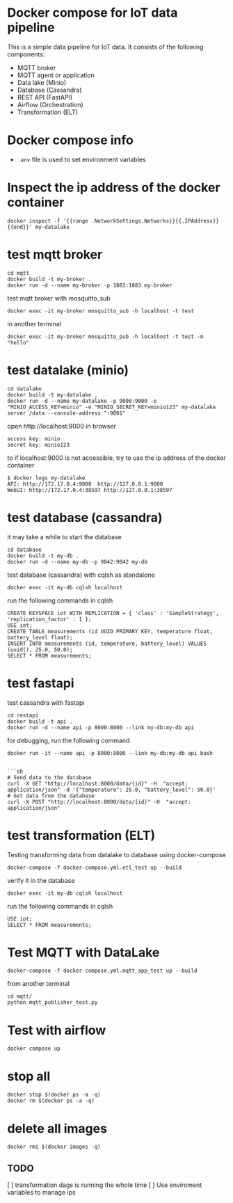 # Docker compose for IoT data pipeline

This is a simple data pipeline for IoT data. It consists of the following components:
- MQTT broker
- MQTT agent or application
- Data lake (Minio)
- Database (Cassandra)
- REST API (FastAPI)
- Airflow (Orchestration)
- Transformation (ELT)

# Docker compose info
- `.env` file is used to set environment variables
# Inspect the ip address of the docker container

```
docker inspect -f '{{range .NetworkSettings.Networks}}{{.IPAddress}}{{end}}' my-datalake
```

# test mqtt broker

```
cd mqtt
docker build -t my-broker .
docker run -d --name my-broker -p 1883:1883 my-broker
```

test mqtt broker with mosquitto_sub

```
docker exec -it my-broker mosquitto_sub -h localhost -t test
```
in another terminal

```
docker exec -it my-broker mosquitto_pub -h localhost -t test -m "hello"
```

# test datalake (minio)

```
cd datalake
docker build -t my-datalake .
docker run -d --name my-datalake -p 9000:9000 -e "MINIO_ACCESS_KEY=minio" -e "MINIO_SECRET_KEY=minio123" my-datalake server /data --console-address ":9001"
```

open http://localhost:9000 in browser

```
access key: minio
secret key: minio123
```

to if localhost:9000 is not accessible, try to use the ip address of the docker container

```
$ docker logs my-datalake
API: http://172.17.0.4:9000  http://127.0.0.1:9000 
WebUI: http://172.17.0.4:38597 http://127.0.0.1:38597 
```

# test database (cassandra)

it may take a while to start the database

```
cd database
docker build -t my-db .
docker run -d --name my-db -p 9042:9042 my-db
```

test database (cassandra) with cqlsh as standalone

```
docker exec -it my-db cqlsh localhost
```

run the following commands in cqlsh

```
CREATE KEYSPACE iot WITH REPLICATION = { 'class' : 'SimpleStrategy', 'replication_factor' : 1 };
USE iot;
CREATE TABLE measurements (id UUID PRIMARY KEY, temperature float, battery_level float);
INSERT INTO measurements (id, temperature, battery_level) VALUES (uuid(), 25.0, 50.0);
SELECT * FROM measurements;
```

# test fastapi

test cassandra with fastapi
```
cd restapi
docker build -t api .
docker run -d --name api -p 8000:8000 --link my-db:my-db api
```

for debugging, run the following command
```
docker run -it --name api -p 8000:8000 --link my-db:my-db api bash


```sh
# Send data to the database
curl -X GET "http://localhost:8000/data/{id}" -H  "accept: application/json" -d '{"temperature": 25.0, "battery_level": 50.0}'
# Get data from the database
curl -X POST "http://localhost:8000/data/{id}" -H  "accept: application/json"
```

# test transformation (ELT)

Testing transforming data from datalake to database using docker-compose

```
docker-compose -f docker-compose.yml.etl_test up --build
```

verify it in the database

```
docker exec -it my-db cqlsh localhost
```

run the following commands in cqlsh

```
USE iot;
SELECT * FROM measurements;
```

# Test MQTT with DataLake

```
docker-compose -f docker-compose.yml.mqtt_app_test up --build
```

from another terminal

```
cd mqtt/
python mqtt_publisher_test.py
```

# Test with airflow

```
docker compose up
```

# stop all 

```
docker stop $(docker ps -a -q)
docker rm $(docker ps -a -q)
```

# delete all images

```
docker rmi $(docker images -q)
```

## TODO
[ ] transformation dags is running the whole time
[ ] Use enviroment variables to manage ips
